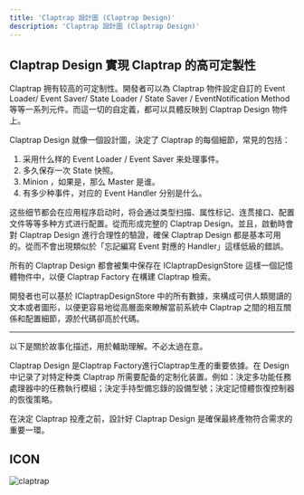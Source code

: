 ```yaml
---
title: 'Claptrap 設計圖 (Claptrap Design)'
description: 'Claptrap 設計圖 (Claptrap Design)'
---
```


## Claptrap Design 實現 Claptrap 的高可定製性

Claptrap 拥有较高的可定制性。開發者可以為 Claptrap 物件設定自訂的 Event Loader/ Event Saver/ State Loader / State Saver / EventNotification Method 等等一系列元件。而這一切的自定義，都可以具體反映到 Claptrap Design 物件上。

Claptrap Design 就像一個設計圖，決定了 Claptrap 的每個細節，常見的包括：

1. 采用什么样的 Event Loader / Event Saver 来处理事件。
2. 多久保存一次 State 快照。
3. Minion ，如果是，那么 Master 是谁。
4. 有多少种事件，对应的 Event Handler 分别是什么。

这些细节都会在应用程序启动时，将会通过类型扫描、属性标记、连贯接口、配置文件等等多种方式进行配置。從而形成完整的 Claptrap Design。並且，啟動時會對 Claptrap Design 進行合理性的驗證，確保 Claptrap Design 都是基本可用的。從而不會出現類似於「忘記編寫 Event 對應的 Handler」這樣低級的錯誤。

所有的 Claptrap Design 都會被集中保存在 IClaptrapDesignStore 這樣一個記憶體物件中，以便 Claptrap Factory 在構建 Claptrap 檢索。

開發者也可以基於 IClaptrapDesignStore 中的所有數據，來構成可供人類閱讀的文本或者圖形，以便更容易地從高層面來瞭解當前系統中 Claptrap 之間的相互關係和配置細節，源於代碼卻高於代碼。

---

以下是關於故事化描述，用於輔助理解。不必太過在意。

Claptrap Design 是Claptrap Factory進行Claptrap生產的重要依據。在 Design 中记录了对特定种类 Claptrap 所需要配备的定制化装置。例如：決定多功能任務處理器中的任務執行模組；決定手持型備忘錄的設備型號；決定記憶體恢復控制器的恢復策略。

在決定 Claptrap 投產之前，設計好 Claptrap Design 是確保最終產物符合需求的重要一環。

## ICON

![claptrap](/images/claptrap_icons/claptrap_design.svg)
